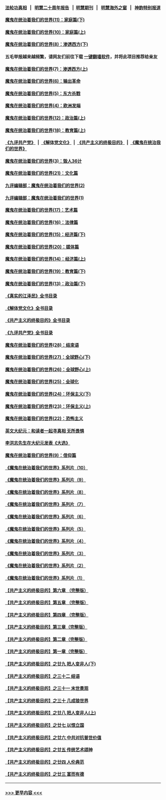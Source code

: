 #### [法轮功真相](https://github.com/gfw-breaker/truth/blob/master/README.md?t=0) &nbsp;&nbsp;|&nbsp;&nbsp; [明慧二十周年报告](https://github.com/gfw-breaker/mh-reports/blob/master/README.md?t=0) &nbsp;&nbsp;|&nbsp;&nbsp;[明慧期刊](https://github.com/gfw-breaker/mh-qikan) &nbsp;&nbsp;|&nbsp;&nbsp; [明慧海外之窗](https://github.com/gfw-breaker/mh-news/blob/master/README.md?t=0) &nbsp;&nbsp;|&nbsp;&nbsp; [神韵特别报道](https://github.com/gfw-breaker/mh-news/blob/master/shenyun.md?t=0)
#### [魔鬼在统治着我们的世界(11)：家庭篇(下)](../pages/nsc422/n10440961.md?t=12090650) 
#### [魔鬼在统治着我们的世界(10)：家庭篇(上)](../pages/nsc422/n10435448.md?t=12090650) 
#### [魔鬼在统治着我们的世界(8)：渗透西方(下)](../pages/nsc422/n10429603.md?t=12090650) 
#### 五毛举报越来越频繁，请网友们前往下载 [一键翻墙软件](https://github.com/gfw-breaker/ssr-accounts)，并将此项目推荐给亲友
#### [魔鬼在统治着我们的世界(7)：渗透西方(上)](../pages/nsc422/n10426013.md?t=12090650) 
#### [魔鬼在统治着我们的世界(6)：输出革命](../pages/nsc422/n10421536.md?t=12090650) 
#### [魔鬼在统治着我们的世界(5)：东方杀戮](../pages/nsc422/n10417707.md?t=12090650) 
#### [魔鬼在统治着我们的世界(4)：欧洲发端](../pages/nsc422/n10414890.md?t=12090650) 
#### [魔鬼在统治着我们的世界(12)：政治篇(上)](../pages/nsc422/n10444576.md?t=12090650) 
#### [魔鬼在统治着我们的世界(18)：教育篇(上)](../pages/nsc422/n10526970.md?t=12090650) 
#### [《九评共产党》](https://github.com/begood0513/9ping.md/blob/master/README.md) &nbsp;|&nbsp; [《解体党文化》](../../../../jtdwh.md/blob/master/README.md)  &nbsp;|&nbsp; [《共产主义的终极目的》](../../../../gczydzjmd.md/blob/master/README.md) &nbsp;|&nbsp; [《魔鬼在统治我们的世界》](../../../../mgztzwmdsj.md/blob/master/README.md) 
#### [魔鬼在统治着我们的世界(3)：毁人36计](../pages/nsc422/n10411583.md?t=12090650) 
#### [魔鬼在统治着我们的世界(21)：文化篇](../pages/nsc422/n10597706.md?t=12090650) 
#### [九评编辑部：魔鬼在统治着我们的世界(2)](../pages/nsc422/n10410036.md?t=12090650) 
#### [九评编辑部：魔鬼在统治着我们的世界(1)](../pages/nsc422/n10406825.md?t=12090650) 
#### [魔鬼在统治着我们的世界(17)：艺术篇](../pages/nsc422/n10499093.md?t=12090650) 
#### [魔鬼在统治着我们的世界(16)：法律篇](../pages/nsc422/n10485969.md?t=12090650) 
#### [魔鬼在统治着我们的世界(15)：经济篇(下)](../pages/nsc422/n10469975.md?t=12090650) 
#### [魔鬼在统治着我们的世界(20)：媒体篇](../pages/nsc422/n10586579.md?t=12090650) 
#### [魔鬼在统治着我们的世界(14)：经济篇(上)](../pages/nsc422/n10457370.md?t=12090650) 
#### [魔鬼在统治着我们的世界(19)：教育篇(下)](../pages/nsc422/n10564808.md?t=12090650) 
#### [魔鬼在统治着我们的世界(13)：政治篇(下)](../pages/nsc422/n10448270.md?t=12090650) 
#### [《真实的江泽民》全书目录](../pages/nsc422/n13721399.md?t=12090650) 
#### [《解体党文化》全书目录](../pages/nsc422/n13721157.md?t=12090650) 
#### [《共产主义的终极目的》全书目录](../pages/nsc422/n13721048.md?t=12090650) 
#### [《九评共产党》全书目录](../pages/nsc422/n13708085.md?t=12090650) 
#### [魔鬼在统治着我们的世界(28)：结束语](../pages/nsc422/n10936246.md?t=12090650) 
#### [魔鬼在统治着我们的世界(27)：全球野心(下)](../pages/nsc422/n10928319.md?t=12090650) 
#### [魔鬼在统治着我们的世界(26)：全球野心(上)](../pages/nsc422/n10900318.md?t=12090650) 
#### [魔鬼在统治着我们的世界(25)：全球化](../pages/nsc422/n10788205.md?t=12090650) 
#### [魔鬼在统治着我们的世界(24)：环保主义(下)](../pages/nsc422/n10695307.md?t=12090650) 
#### [魔鬼在统治着我们的世界(23)：环保主义(上)](../pages/nsc422/n10688613.md?t=12090650) 
#### [魔鬼在统治着我们的世界(22)：恐怖主义](../pages/nsc422/n10614727.md?t=12090650) 
#### [英文大纪元：和读者一起寻真相 无所畏惧](../pages/nsc422/n12542027.md?t=12090650) 
#### [李洪志先生在大纪元发表《大选》](../pages/nsc422/n12534746.md?t=12090650) 
#### [魔鬼在统治着我们的世界(9)：信仰篇](../pages/nsc422/n10432159.md?t=12090650) 
#### [《魔鬼在统治着我们的世界》系列片（10）](../pages/nsc422/n12292670.md?t=12090650) 
#### [《魔鬼在统治着我们的世界》系列片（9）](../pages/nsc422/n12290859.md?t=12090650) 
#### [《魔鬼在统治着我们的世界》系列片（8）](../pages/nsc422/n12287445.md?t=12090650) 
#### [《魔鬼在统治着我们的世界》系列片（7）](../pages/nsc422/n12283425.md?t=12090650) 
#### [《魔鬼在统治着我们的世界》系列片（6）](../pages/nsc422/n12282314.md?t=12090650) 
#### [《魔鬼在统治着我们的世界》系列片（5）](../pages/nsc422/n12281419.md?t=12090650) 
#### [《魔鬼在统治着我们的世界》系列片（4）](../pages/nsc422/n12274024.md?t=12090650) 
#### [《魔鬼在统治着我们的世界》系列片（3）](../pages/nsc422/n12271322.md?t=12090650) 
#### [《魔鬼在统治着我们的世界》系列片（2）](../pages/nsc422/n12269049.md?t=12090650) 
#### [《魔鬼在统治着我们的世界》系列片（1）](../pages/nsc422/n12267575.md?t=12090650) 
#### [【共产主义的终极目的】第六章 （完整版）](../pages/nsc422/n11428913.md?t=12090650) 
#### [【共产主义的终极目的】第五章 （完整版）](../pages/nsc422/n11428912.md?t=12090650) 
#### [【共产主义的终极目的】第四章 （完整版）](../pages/nsc422/n11428907.md?t=12090650) 
#### [【共产主义的终极目的】第三章（完整版）](../pages/nsc422/n11428848.md?t=12090650) 
#### [【共产主义的终极目的】第二章（完整版）](../pages/nsc422/n11428831.md?t=12090650) 
#### [【共产主义的终极目的】第一章（完整版）](../pages/nsc422/n11417651.md?t=12090650) 
#### [【共产主义的终极目的】之廿九 把人变非人(下)](../pages/nsc422/n11344140.md?t=12090650) 
#### [【共产主义的终极目的】之三十二 结语](../pages/nsc422/n11360535.md?t=12090650) 
#### [【共产主义的终极目的】之三十一 末世景观](../pages/nsc422/n11351129.md?t=12090650) 
#### [【共产主义的终极目的】之三十 几成狼世界](../pages/nsc422/n11348280.md?t=12090650) 
#### [【共产主义的终极目的】之廿八 把人变非人(上)](../pages/nsc422/n11340492.md?t=12090650) 
#### [【共产主义的终极目的】之廿七 以恨立国](../pages/nsc422/n11336944.md?t=12090650) 
#### [【共产主义的终极目的】之廿六 中共对抗普世价值](../pages/nsc422/n11324785.md?t=12090650) 
#### [【共产主义的终极目的】之廿五 传统艺术颂神](../pages/nsc422/n11296396.md?t=12090650) 
#### [【共产主义的终极目的】之廿四 人伦典范](../pages/nsc422/n11296397.md?t=12090650) 
#### [【共产主义的终极目的】之廿三 富而有德](../pages/nsc422/n11283598.md?t=12090650) 

----
#### [ >>> 更早内容 <<< ](../indexes/nsc422-earlier.md)
